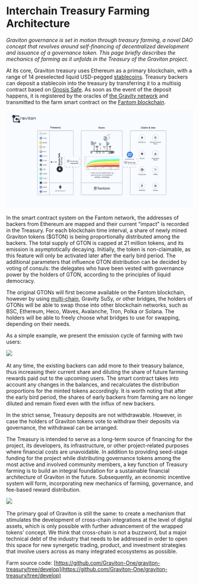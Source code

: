 # Interchain Treasury Farming Architecture

_Graviton governance is set in motion through treasury farming, a novel DAO concept that revolves around self-financing of decentralized development and issuance of a governance token. This page briefly describes the mechanics of farming as it unfolds in the Treasury of the Graviton project._ 

At its core, Graviton treasury uses Ethereum as a primary blockchain, with a range of 14 preselected liquid USD-pegged [stablecoins](https://debank.com/ranking/stablecoin). Treasury backers can deposit a stablecoin into the treasury by transferring it to a multisig contract based on [Gnosis Safe](https://gnosis-safe.io/). As soon as the event of the deposit happens, it is registered by the oracles of [the Gravity network](https://gravity.tech/) and transmitted to the farm smart contract on the [Fantom blockchain](https://fantom.foundation/). 

![](.gitbook/assets/interchain-dao-farming-2x%20%281%29.png)

In the smart contract system on the Fantom network, the addresses of backers from Ethereum are mapped and their current “impact” is recorded in the Treasury. For each blockchain time interval, a share of newly mined Graviton tokens \($GTON\) is being proportionally distributed among the backers. The total supply of GTON is capped at 21 million tokens, and its emission is asymptotically decaying. Initially, the token is non-claimable, as this feature will only be activated later after the early bird period. The additional parameters that influence GTON distribution can be decided by voting of consuls: the delegates who have been vested with governance power by the holders of GTON, according to the principles of liquid democracy.

The original GTONs will first become available on the Fantom blockchain, however by using [multi-chain](https://multichain.xyz/), Gravity SuSy, or other bridges, the holders of GTONs will be able to swap those into other blockchain networks, such as BSC, Ethereum, Heco, Waves, Avalanche, Tron, Polka or Solana. The holders will be able to freely choose what bridges to use for swapping, depending on their needs.

As a simple example, we present the emission cycle of farming with two users:

![](https://lh3.googleusercontent.com/RxreU8jH3_MADp6A_QUQln1ur8uZBmshBweT9id9LOP2FF3SMfrZy0Kha2bLIPaf91NzKS1sqSzvOepCVqZvuIYtdqpq2lOQByV-sWK4SCC4I_SeoPiV7QBZDnu2qqhjE4hRZA74)

At any time, the existing backers can add more to their treasury balance, thus increasing their current share and diluting the share of future farming rewards paid out to the upcoming users. The smart contract takes into account any changes in the balances, and recalculates the distribution proportions for the minted tokens accordingly. It is worth noting that after the early bird period, the shares of early backers from farming are no longer diluted and remain fixed even with the influx of new backers. 

In the strict sense, Treasury deposits are not withdrawable. However, in case the holders of Graviton tokens vote to withdraw their deposits via governance, the withdrawal can be arranged.

The Treasury is intended to serve as a long-term source of financing for the project, its developers, its infrastructure, or other project-related purposes where financial costs are unavoidable. In addition to providing seed-stage funding for the project while distributing governance tokens among the most active and involved community members, a key function of Treasury farming is to build an integral foundation for a sustainable financial architecture of Graviton in the future. Subsequently, an economic incentive system will form, incorporating new mechanics of farming, governance, and fee-based reward distribution. 

![](https://lh6.googleusercontent.com/999r39jGp7RvLLE1494ZnOR3kkmSRFAeFaDzJ4LUJ8Cp4VCkhuHiY5lV4-j06zo8vTcxmsFg-AW7ENBVAkr4jMKR0IYMPulCcZKLVhh7ILFIPQcu_E99NusxiKO9hC6yzytaUsgL)

The primary goal of Graviton is still the same: to create a mechanism that stimulates the development of cross-chain integrations at the level of digital assets, which is only possible with further advancement of the wrapped tokens’ concept. We think that cross-chain is not a buzzword, but a major technical debt of the industry that needs to be addressed in order to open this space for new synergetic trading, product, and investment strategies that involve users across as many integrated ecosystems as possible.

Farm source code: [https://github.com/Graviton-One/graviton-treasury/tree/develop](https://github.com/Graviton-One/graviton-treasury/tree/develop)

